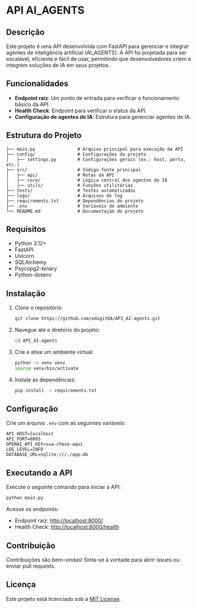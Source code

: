# API AI_AGENTS

## Descrição
Este projeto é uma API desenvolvida com FastAPI para gerenciar e integrar agentes de inteligência artificial (AI_AGENTS). A API foi projetada para ser escalável, eficiente e fácil de usar, permitindo que desenvolvedores criem e integrem soluções de IA em seus projetos.

## Funcionalidades
- **Endpoint raiz**: Um ponto de entrada para verificar o funcionamento básico da API.
- **Health Check**: Endpoint para verificar o status da API.
- **Configuração de agentes de IA**: Estrutura para gerenciar agentes de IA.

## Estrutura do Projeto
```
├── main.py                # Arquivo principal para execução da API
├── config/                # Configurações do projeto
│   ├── settings.py        # Configurações gerais (ex.: host, porta, etc.)
├── src/                   # Código-fonte principal
│   ├── api/               # Rotas da API
│   ├── core/              # Lógica central dos agentes de IA
│   ├── utils/             # Funções utilitárias
├── tests/                 # Testes automatizados
├── logs/                  # Arquivos de log
├── requirements.txt       # Dependências do projeto
├── .env                   # Variáveis de ambiente
└── README.md              # Documentação do projeto
```

## Requisitos
- Python 3.12+
- FastAPI
- Uvicorn
- SQLAlchemy
- Psycopg2-binary
- Python-dotenv

## Instalação
1. Clone o repositório:
   ```bash
   git clone https://github.com/edugitQA/API_AI-agents.git
   ```

2. Navegue até o diretório do projeto:
   ```bash
   cd API_AI-agents
   ```

3. Crie e ative um ambiente virtual:
   ```bash
   python -m venv venv
   source venv/bin/activate
   ```

4. Instale as dependências:
   ```bash
   pip install -r requirements.txt
   ```

## Configuração
Crie um arquivo `.env` com as seguintes variáveis:
```
API_HOST=localhost
API_PORT=8005
OPENAI_API_KEY=sua-chave-aqui
LOG_LEVEL=INFO
DATABASE_URL=sqlite:///./app.db
```

## Executando a API
Execute o seguinte comando para iniciar a API:
```bash
python main.py
```

Acesse os endpoints:
- Endpoint raiz: [http://localhost:8000/](http://localhost:8000/)
- Health Check: [http://localhost:8000/health](http://localhost:8000/health)

## Contribuição
Contribuições são bem-vindas! Sinta-se à vontade para abrir issues ou enviar pull requests.

## Licença
Este projeto está licenciado sob a [MIT License](https://opensource.org/licenses/MIT).